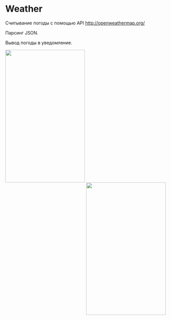 # Weather
Считывание погоды с помощью API http://openweathermap.org/

Парсинг JSON.

Вывод погоды в уведомление.

<img align="left" src="https://pp.vk.me/c631423/v631423263/46ff9/esr--1xjabk.jpg" width="250" height="417">
<img align="right" src="https://pp.vk.me/c631423/v631423263/47003/Xc7lZvD7Igg.jpg" width="250" height="417">
